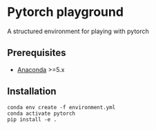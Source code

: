 # Pytorch playground

A structured environment for playing with pytorch

## Prerequisites

- [Anaconda](https://www.anaconda.com/download/) >=5.x

## Installation

```
conda env create -f environment.yml
conda activate pytorch
pip install -e .
```
